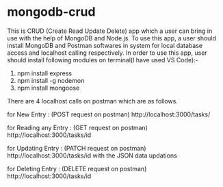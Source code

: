 # mongodb-crud

This is CRUD (Create Read Update Delete) app which a user can bring in use with the help of MongoDB and Node.js.
To use this app, a user should install MongoDB and Postman softwares in system for local database access and localhost calling respectively. 
In order to use this app, user should install following modules on terminal(I have used VS Code):-
1) npm install express
2) npm install -g nodemon
3) npm install mongoose

There are 4 localhost calls on postman which are as follows.


for New Entry : (POST request on postman)
http://localhost:3000/tasks/

for Reading any Entry : (GET request on postman)
http://localhost:3000/tasks/id

for Updating Entry : (PATCH request on postman)
http://localhost:3000/tasks/id with the JSON data updations

for Deleting Entry : (DELETE request on postman)
http://localhost:3000/tasks/id 
